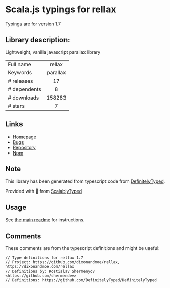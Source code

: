 
# Scala.js typings for rellax

Typings are for version 1.7

## Library description:
Lightweight, vanilla javascript parallax library

|                    |                 |
| ------------------ | :-------------: |
| Full name          | rellax |
| Keywords           | parallax |
| # releases         | 17 |
| # dependents       | 8 |
| # downloads        | 158283 |
| # stars            | 7 |

## Links
- [Homepage](https://dixonandmoe.com/rellax/)
- [Bugs](https://github.com/dixonandmoe/rellax/issues)
- [Repository](https://github.com/dixonandmoe/rellax)
- [Npm](https://www.npmjs.com/package/rellax)
    


## Note
This library has been generated from typescript code from [DefinitelyTyped](https://definitelytyped.org).

Provided with :purple_heart: from [ScalablyTyped](https://github.com/oyvindberg/ScalablyTyped)

## Usage
See [the main readme](../../readme.md) for instructions.

## Comments

These comments are from the typescript definitions and might be useful:
```
// Type definitions for rellax 1.7
// Project: https://github.com/dixonandmoe/rellax, https://dixonandmoe.com/rellax
// Definitions by: Rostislav Shermenyov <https://github.com/shermendev>
// Definitions: https://github.com/DefinitelyTyped/DefinitelyTyped

```

